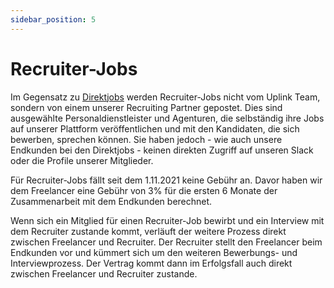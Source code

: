 ```yaml
---
sidebar_position: 5
---
```


# Recruiter-Jobs

Im Gegensatz zu [Direktjobs](direct-jobs.md) werden Recruiter-Jobs nicht vom Uplink Team, sondern von einem unserer Recruiting Partner gepostet. Dies sind ausgewählte Personaldienstleister und Agenturen, die selbständig ihre Jobs auf unserer Plattform veröffentlichen und mit den Kandidaten, die sich bewerben, sprechen können. Sie haben jedoch - wie auch unsere Endkunden bei den Direktjobs - keinen direkten Zugriff auf unseren Slack oder die Profile unserer Mitglieder.

Für Recruiter-Jobs fällt seit dem 1.11.2021 keine Gebühr an. Davor haben wir dem Freelancer eine Gebühr von 3% für die ersten 6 Monate der Zusammenarbeit mit dem Endkunden berechnet.

Wenn sich ein Mitglied für einen Recruiter-Job bewirbt und ein Interview mit dem Recruiter zustande kommt, verläuft der weitere Prozess direkt zwischen Freelancer und Recruiter. Der Recruiter stellt den Freelancer beim Endkunden vor und kümmert sich um den weiteren Bewerbungs- und Interviewprozess. Der Vertrag kommt dann im Erfolgsfall auch direkt zwischen Freelancer und Recruiter zustande.
